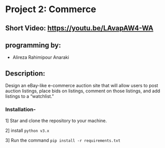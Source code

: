 # Project 2: Commerce

## Short Video: https://youtu.be/LAvapAW4-WA

## programming by:

- Alireza Rahimipour Anaraki

## Description:

Design an eBay-like e-commerce auction site that will allow users to post auction listings, place bids on listings, comment on those listings, and add listings to a “watchlist.”

### Installation-

1] Star and clone the repository to your machine.

2] install `python v3.x`

3] Run the command `pip install -r requirements.txt`